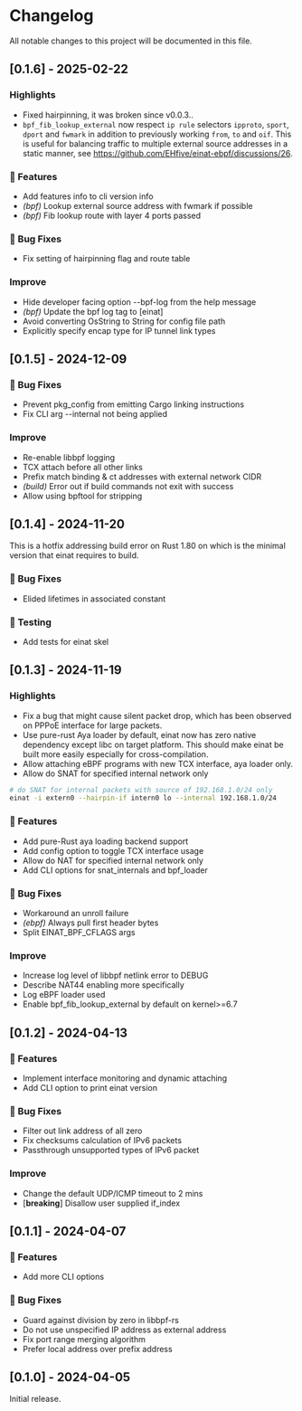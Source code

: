# Changelog

All notable changes to this project will be documented in this file.

## [0.1.6] - 2025-02-22

### Highlights

-   Fixed hairpinning, it was broken since v0.0.3..
-   `bpf_fib_lookup_external` now respect `ip rule` selectors `ipproto`, `sport`, `dport` and `fwmark` in addition to previously working `from`, `to` and `oif`.
    This is useful for balancing traffic to multiple external source addresses in a static manner, see <https://github.com/EHfive/einat-ebpf/discussions/26>.

### 🚀 Features

-   Add features info to cli version info
-   _(bpf)_ Lookup external source address with fwmark if possible
-   _(bpf)_ Fib lookup route with layer 4 ports passed

### 🐛 Bug Fixes

-   Fix setting of hairpinning flag and route table

### Improve

-   Hide developer facing option --bpf-log from the help message
-   _(bpf)_ Update the bpf log tag to [einat]
-   Avoid converting OsString to String for config file path
-   Explicitly specify encap type for IP tunnel link types

## [0.1.5] - 2024-12-09

### 🐛 Bug Fixes

-   Prevent pkg_config from emitting Cargo linking instructions
-   Fix CLI arg --internal not being applied

### Improve

-   Re-enable libbpf logging
-   TCX attach before all other links
-   Prefix match binding & ct addresses with external network CIDR
-   _(build)_ Error out if build commands not exit with success
-   Allow using bpftool for stripping

## [0.1.4] - 2024-11-20

This is a hotfix addressing build error on Rust 1.80 on which is the minimal version that einat requires to build.

### 🐛 Bug Fixes

-   Elided lifetimes in associated constant

### 🧪 Testing

-   Add tests for einat skel

## [0.1.3] - 2024-11-19

### Highlights

-   Fix a bug that might cause silent packet drop, which has been observed on PPPoE interface for large packets.
-   Use pure-rust Aya loader by default, einat now has zero native dependency except libc on target platform.
    This should make einat be built more easily especially for cross-compilation.
-   Allow attaching eBPF programs with new TCX interface, aya loader only.
-   Allow do SNAT for specified internal network only

```bash
# do SNAT for internal packets with source of 192.168.1.0/24 only
einat -i extern0 --hairpin-if intern0 lo --internal 192.168.1.0/24
```

### 🚀 Features

-   Add pure-Rust aya loading backend support
-   Add config option to toggle TCX interface usage
-   Allow do NAT for specified internal network only
-   Add CLI options for snat_internals and bpf_loader

### 🐛 Bug Fixes

-   Workaround an unroll failure
-   _(ebpf)_ Always pull first header bytes
-   Split EINAT_BPF_CFLAGS args

### Improve

-   Increase log level of libbpf netlink error to DEBUG
-   Describe NAT44 enabling more specifically
-   Log eBPF loader used
-   Enable bpf_fib_lookup_external by default on kernel>=6.7

## [0.1.2] - 2024-04-13

### 🚀 Features

-   Implement interface monitoring and dynamic attaching
-   Add CLI option to print einat version

### 🐛 Bug Fixes

-   Filter out link address of all zero
-   Fix checksums calculation of IPv6 packets
-   Passthrough unsupported types of IPv6 packet

### Improve

-   Change the default UDP/ICMP timeout to 2 mins
-   [**breaking**] Disallow user supplied if_index

## [0.1.1] - 2024-04-07

### 🚀 Features

-   Add more CLI options

### 🐛 Bug Fixes

-   Guard against division by zero in libbpf-rs
-   Do not use unspecified IP address as external address
-   Fix port range merging algorithm
-   Prefer local address over prefix address

## [0.1.0] - 2024-04-05

Initial release.
